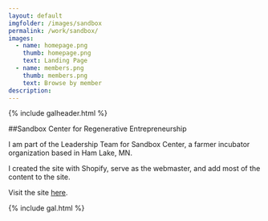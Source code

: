 ```yaml
---
layout: default
imgfolder: /images/sandbox
permalink: /work/sandbox/
images:
  - name: homepage.png
    thumb: homepage.png
    text: Landing Page
  - name: members.png
    thumb: members.png
    text: Browse by member
description: 
---
```


{% include galheader.html %}

##Sandbox Center for Regenerative Entrepreneurship

I am part of the Leadership Team for Sandbox Center, a farmer incubator organization based in Ham Lake, MN. 

I created the site with Shopify, serve as the webmaster, and add most of the content to the site.

Visit the site [here](http://sandboxcenter.com).

{% include gal.html %}

<!-- http://christianspecht.de/2014/03/08/generating-an-image-gallery-with-jekyll-and-lightbox2/ -->
